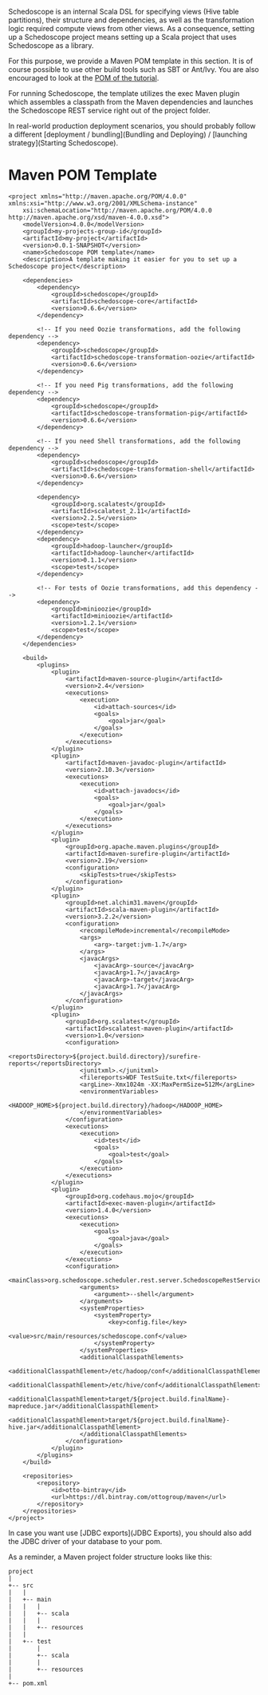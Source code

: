 Schedoscope is an internal Scala DSL for specifying views (Hive table partitions), their structure and dependencies, as well as the transformation logic required compute views from other views. As a consequence, setting up a Schedoscope project means setting up a Scala project that uses Schedoscope as a library. 

For this purpose, we provide a Maven POM template in this section. It is of course possible to use other build tools such as SBT or Ant/Ivy. You are also encouraged to look at the [POM of the tutorial](https://github.com/ottogroup/schedoscope/blob/master/schedoscope-tutorial/pom.xml). 

For running Schedoscope, the template utilizes the exec Maven plugin which assembles a classpath from the Maven dependencies and launches the Schedoscope REST service right out of the project folder.

In real-world production deployment scenarios, you should probably follow a different [deployment / bundling](Bundling and Deploying) / [launching strategy](Starting Schedoscope). 

# Maven POM Template

    <project xmlns="http://maven.apache.org/POM/4.0.0" xmlns:xsi="http://www.w3.org/2001/XMLSchema-instance"
        xsi:schemaLocation="http://maven.apache.org/POM/4.0.0 http://maven.apache.org/xsd/maven-4.0.0.xsd">
        <modelVersion>4.0.0</modelVersion>
        <groupId>my-projects-group-id</groupId>
        <artifactId>my-project</artifactId>
        <version>0.0.1-SNAPSHOT</version>
        <name>Schedoscope POM template</name>
        <description>A template making it easier for you to set up a Schedoscope project</description>

        <dependencies>
            <dependency>
                <groupId>schedoscope</groupId>
                <artifactId>schedoscope-core</artifactId>
                <version>0.6.6</version>
            </dependency>

            <!-- If you need Oozie transformations, add the following dependency -->
            <dependency>
                <groupId>schedoscope</groupId>
                <artifactId>schedoscope-transformation-oozie</artifactId>
                <version>0.6.6</version>
            </dependency>

            <!-- If you need Pig transformations, add the following dependency -->
            <dependency>
                <groupId>schedoscope</groupId>
                <artifactId>schedoscope-transformation-pig</artifactId>
                <version>0.6.6</version>
            </dependency>

            <!-- If you need Shell transformations, add the following dependency -->
            <dependency>
                <groupId>schedoscope</groupId>
                <artifactId>schedoscope-transformation-shell</artifactId>
                <version>0.6.6</version>
            </dependency>

            <dependency>
                <groupId>org.scalatest</groupId>
                <artifactId>scalatest_2.11</artifactId>
                <version>2.2.5</version>
                <scope>test</scope>
            </dependency>
            <dependency>
                <groupId>hadoop-launcher</groupId>
                <artifactId>hadoop-launcher</artifactId>
                <version>0.1.1</version>
                <scope>test</scope>
            </dependency>

            <!-- For tests of Oozie transformations, add this dependency -->
            <dependency>
                <groupId>minioozie</groupId>
                <artifactId>minioozie</artifactId>
                <version>1.2.1</version>
                <scope>test</scope>
            </dependency>
        </dependencies>

        <build>
            <plugins>
                <plugin>
                    <artifactId>maven-source-plugin</artifactId>
                    <version>2.4</version>
                    <executions>
                        <execution>
                            <id>attach-sources</id>
                            <goals>
                                <goal>jar</goal>
                            </goals>
                        </execution>
                    </executions>
                </plugin>
                <plugin>
                    <artifactId>maven-javadoc-plugin</artifactId>
                    <version>2.10.3</version>
                    <executions>
                        <execution>
                            <id>attach-javadocs</id>
                            <goals>
                                <goal>jar</goal>
                            </goals>
                        </execution>
                    </executions>
                </plugin>
                <plugin>
                    <groupId>org.apache.maven.plugins</groupId>
                    <artifactId>maven-surefire-plugin</artifactId>
                    <version>2.19</version>
                    <configuration>
                        <skipTests>true</skipTests>
                    </configuration>
                </plugin>
                <plugin>
                    <groupId>net.alchim31.maven</groupId>
                    <artifactId>scala-maven-plugin</artifactId>
                    <version>3.2.2</version>
                    <configuration>
                        <recompileMode>incremental</recompileMode>
                        <args>
                            <arg>-target:jvm-1.7</arg>
                        </args>
                        <javacArgs>
                            <javacArg>-source</javacArg>
                            <javacArg>1.7</javacArg>
                            <javacArg>-target</javacArg>
                            <javacArg>1.7</javacArg>
                        </javacArgs>
                    </configuration>
                </plugin>
                <plugin>
                    <groupId>org.scalatest</groupId>
                    <artifactId>scalatest-maven-plugin</artifactId>
                    <version>1.0</version>
                    <configuration>
                        <reportsDirectory>${project.build.directory}/surefire-reports</reportsDirectory>
                        <junitxml>.</junitxml>
                        <filereports>WDF TestSuite.txt</filereports>
                        <argLine>-Xmx1024m -XX:MaxPermSize=512M</argLine>
                        <environmentVariables>
                            <HADOOP_HOME>${project.build.directory}/hadoop</HADOOP_HOME>
                        </environmentVariables>
                    </configuration>
                    <executions>
                        <execution>
                            <id>test</id>
                            <goals>
                                <goal>test</goal>
                            </goals>
                        </execution>
                    </executions>
                </plugin>
                <plugin>
                    <groupId>org.codehaus.mojo</groupId>
                    <artifactId>exec-maven-plugin</artifactId>
                    <version>1.4.0</version>
                    <executions>
                        <execution>
                            <goals>
                                <goal>java</goal>
                            </goals>
                        </execution>
                    </executions>
                    <configuration>
                        <mainClass>org.schedoscope.scheduler.rest.server.SchedoscopeRestService</mainClass>
                        <arguments>
                            <argument>--shell</argument>
                        </arguments>
                        <systemProperties>
                            <systemProperty>
                                <key>config.file</key>
                                <value>src/main/resources/schedoscope.conf</value>
                            </systemProperty>
                        </systemProperties>
                        <additionalClasspathElements>
                            <additionalClasspathElement>/etc/hadoop/conf</additionalClasspathElement>
                            <additionalClasspathElement>/etc/hive/conf</additionalClasspathElement>
                            <additionalClasspathElement>target/${project.build.finalName}-mapreduce.jar</additionalClasspathElement>
                            <additionalClasspathElement>target/${project.build.finalName}-hive.jar</additionalClasspathElement>
                        </additionalClasspathElements>
                    </configuration>
                </plugin>
            </plugins>
        </build>

        <repositories>
            <repository>
                <id>otto-bintray</id>
                <url>https://dl.bintray.com/ottogroup/maven</url>
            </repository>
        </repositories>
    </project> 

In case you want use [JDBC exports](JDBC Exports), you should also add the JDBC driver of your database to your pom.

As a reminder, a Maven project folder structure looks like this:

    project
    |
    +-- src
    |   |
    |   +-- main
    |   |   |
    |   |   +-- scala
    |   |   |
    |   |   +-- resources
    |   |
    |   +-- test
    |       |
    |       +-- scala
    |       |
    |       +-- resources
    |   
    +-- pom.xml